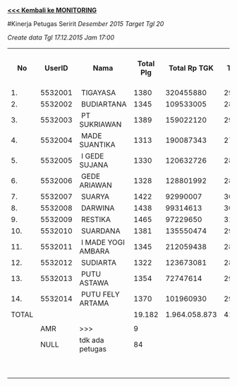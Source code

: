 **[<<< Kembali ke MONITORING](https://github.com/suriawan/Area-Bali-Utara/blob/master/TUSBUNG.md)**

#Kinerja Petugas Seririt
_Desember 2015_      _Target Tgl 20_




_Create data Tgl 17.12.2015 Jam 17:00_

<table><tbody><tr><th>No</th><th>UserID</th><th>Nama</th><th>Total Plg</th><th>Total Rp TGK</th><th>Target TGK</th><th>Realisasi Saldo TGK (Blm Lunas)</th><th>% Pencapaian Thd Target TGK</th><th>PK 2 Bln - Blm Lunas</th><th>PK 3 Bln - Blm Lunas</th><th>PK 4 Bln - Blm Lunas</th></tr><tr><td>1.</td><td>5532001</td><td>&nbsp;TIGAYASA</td><td>1380</td><td>320455880</td><td>29610112</td><td>144.866.621</td><td>-289%</td><td>4</td><td>0</td><td>0</td></tr><tr><td>2.</td><td>5532002</td><td>&nbsp;BUDIARTANA</td><td>1345</td><td>109533005</td><td>28982422</td><td>55.916.428</td><td>7%</td><td>6</td><td>0</td><td>0</td></tr><tr><td>3.</td><td>5532003</td><td>&nbsp;PT SUKRIAWAN</td><td>1389</td><td>159022120</td><td>29721223</td><td>101.675.479</td><td>-142%</td><td>11</td><td>1</td><td>0</td></tr><tr><td>4.</td><td>5532004</td><td>&nbsp;MADE SUANTIKA</td><td>1313</td><td>190087343</td><td>27942829</td><td>91.967.866</td><td>-129%</td><td>7</td><td>0</td><td>0</td></tr><tr><td>5.</td><td>5532005</td><td>&nbsp;I GEDE SUJANA</td><td>1330</td><td>120632726</td><td>28626135</td><td>68.556.699</td><td>-39%</td><td>13</td><td>0</td><td>0</td></tr><tr><td>6.</td><td>5532006</td><td>&nbsp;GEDE ARIAWAN</td><td>1328</td><td>128801992</td><td>28400829</td><td>88.195.601</td><td>-111%</td><td>4</td><td>1</td><td>0</td></tr><tr><td>7.</td><td>5532007</td><td>&nbsp;SUARYA</td><td>1422</td><td>92990007</td><td>30658794</td><td>71.385.104</td><td>-33%</td><td>9</td><td>1</td><td>0</td></tr><tr><td>8.</td><td>5532008</td><td>&nbsp;DARWINA</td><td>1438</td><td>99314613</td><td>30866970</td><td>73.366.582</td><td>-38%</td><td>0</td><td>0</td><td>0</td></tr><tr><td>9.</td><td>5532009</td><td>&nbsp;RESTIKA</td><td>1465</td><td>97229650</td><td>31444057</td><td>64.741.924</td><td>-6%</td><td>1</td><td>0</td><td>0</td></tr><tr><td>10.</td><td>5532010</td><td>&nbsp;SUARDANA</td><td>1381</td><td>135550474</td><td>29604212</td><td>87.365.587</td><td>-95%</td><td>5</td><td>0</td><td>0</td></tr><tr><td>11.</td><td>5532011</td><td>&nbsp;I MADE YOGI AMBARA</td><td>1345</td><td>212059438</td><td>28946102</td><td>160.466.800</td><td>-354%</td><td>6</td><td>0</td><td>0</td></tr><tr><td>12.</td><td>5532012</td><td>&nbsp;SUDIARTA</td><td>1322</td><td>123673081</td><td>28308758</td><td>88.607.375</td><td>-113%</td><td>6</td><td>0</td><td>0</td></tr><tr><td>13.</td><td>5532013</td><td>&nbsp;PUTU ASTAWA</td><td>1354</td><td>72747614</td><td>29179057</td><td>54.209.797</td><td>14%</td><td>10</td><td>0</td><td>0</td></tr><tr><td>14.</td><td>5532014</td><td>&nbsp;PUTU FELY ARTAMA</td><td>1370</td><td>101960930</td><td>29548266</td><td>51.974.096</td><td>24%</td><td>11</td><td>0</td><td>0</td></tr><tr><td>TOTAL</td><td> </td><td> </td><td>19.182</td><td>1.964.058.873</td><td>411.839.766</td><td>1.203.295.959</td><td>-92%</td><td>93</td><td>3</td><td>0</td></tr><tr><td> </td><td> </td><td> </td><td> </td><td> </td><td> </td><td> </td><td> </td><td> </td><td> </td><td> </td></tr><tr><td> </td><td>AMR</td><td>&gt;&gt;&gt;</td><td>9</td><td> </td><td> </td><td> 161.706.243 </td><td> </td><td>0</td><td>0</td><td> </td></tr><tr><td> </td><td>NULL</td><td>tdk ada petugas</td><td>84</td><td> </td><td> </td><td>29.067.373</td><td> </td><td>3</td><td>1</td><td> </td></tr><tr><td> </td><td> </td><td> </td><td> </td><td> </td><td> </td><td> 190.773.616 </td><td> </td><td> </td><td> </td><td> </td></tr><tr><td> </td><td> </td><td> </td><td> </td><td> </td><td> </td><td> 1.394.069.575 </td><td> </td><td> </td><td> </td><td> </td></tr></tbody></table>
